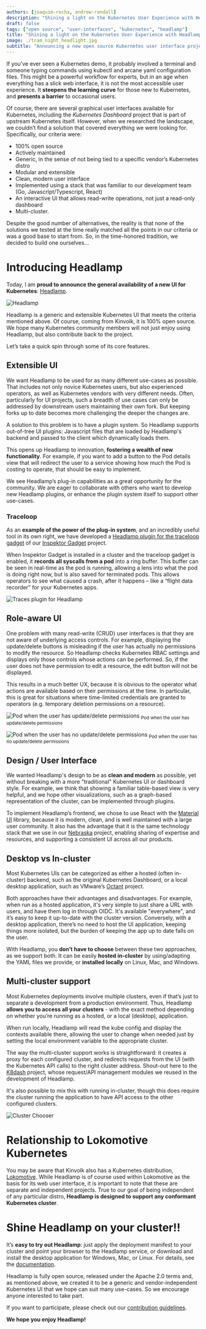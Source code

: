 ```yaml
---
authors: [joaquim-rocha, andrew-randall]
description: "Shining a light on the Kubernetes User Experience with Headlamp"
draft: false
tags: ["open source", "user-interfaces", "kubernetes", "headlamp"]
title: "Shining a light on the Kubernetes User Experience with Headlamp"
image: ./tram_night_headlight.jpg
subtitle: "Announcing a new open source Kubernetes user interface project, Headlamp"
---
```


If you’ve ever seen a Kubernetes demo, it probably involved a terminal and someone typing commands using kubectl and arcane yaml configuration files. This might be a powerful workflow for experts, but in an age when everything has a slick web interface, it is not the most accessible user experience. It **steepens the learning curve** for those new to Kubernetes, and **presents a barrier** to occasional users.

Of course, there are several graphical user interfaces available for Kubernetes, including the _Kubernetes Dashboard_ project that is part of upstream Kubernetes itself. However, when we researched the landscape, we couldn’t find a solution that covered everything we were looking for. Specifically, our criteria were:

- 100% open source
- Actively maintained
- Generic, in the sense of not being tied to a specific vendor’s Kubernetes distro
- Modular and extensible
- Clean, modern user interface
- Implemented using a stack that was familiar to our development team (Go, Javascript/Typescript, React)
- An interactive UI that allows read-write operations, not just a read-only dashboard
- Multi-cluster.

Despite the good number of alternatives, the reality is that none of the solutions we tested at the time really matched all the points in our criteria or was a good base to start from. So, in the time-honored tradition, we decided to build one ourselves…

# Introducing Headlamp

Today, I am **proud to announce the general availability of a new UI for Kubernetes**: [Headlamp](https://github.com/headlamp-k8s/headlamp).

![Headlamp](./headlamp_cluster_overview.png)

Headlamp is a generic and extensible Kubernetes UI that meets the criteria mentioned above. Of course, coming from Kinvolk, it is 100% open source. We hope many Kubernetes community members will not just enjoy using Headlamp, but also contribute back to the project.

Let’s take a quick spin through some of its core features.

## Extensible UI

We want Headlamp to be used for as many different use-cases as possible. That includes not only novice Kubernetes users, but also experienced operators, as well as Kubernetes vendors with very different needs. Often, particularly for UI projects, such a breadth of use cases can only be addressed by downstream users maintaining their own fork. But keeping forks up to date becomes more challenging the deeper the changes are.

A solution to this problem is to have a plugin system. So Headlamp supports out-of-tree UI plugins: Javascript files that are loaded by Headlamp's backend and passed to the client which dynamically loads them.

This opens up Headlamp to innovation, **fostering a wealth of new functionality**. For example, if you want to add a button to the Pod details view that will redirect the user to a service showing how much the Pod is costing to operate, that should be easy to implement.

We see Headlamp’s plug-in capabilities as a great opportunity for the community. We are eager to collaborate with others who want to develop new Headlamp plugins, or enhance the plugin system itself to support other use-cases.

### Traceloop

As an **example of the power of the plug-in system**, and an incredibly useful tool in its own right, we have developed a [Headlamp plugin for the traceloop gadget](https://github.com/kinvolk/lokomotive-web-ui/tree/master/plugins/ig-traces) of our [Inspektor Gadget](https://github.com/kinvolk/inspektor-gadget) project.

When Inspektor Gadget is installed in a cluster and the traceloop gadget is enabled, it **records all syscalls from a pod** into a ring buffer. This buffer can be seen in real-time as the pod is running, allowing a lens into what the pod is doing right now, but is also saved for terminated pods. This allows operators to see what caused a crash, after it happens – like a “flight data recorder” for your Kubernetes apps.

![Traces plugin for Headlamp](./traces.gif)

## Role-aware UI

One problem with many read-write (CRUD) user interfaces is that they are not aware of underlying access controls. For example, displaying the update/delete buttons is misleading if the user has actually no permissions to modify the resource. So Headlamp checks Kubernetes RBAC settings and displays only those controls whose actions can be performed. So, if the user does not have permission to edit a resource, the edit button will not be displayed.

This results in a much better UX, because it is obvious to the operator what actions are available based on their permissions at the time. In particular, this is great for situations where time-limited credentials are granted to operators (e.g. temporary deletion permissions on a resource).

![Pod when the user has update/delete permissions](./headlamp_permissions.png "Pod when the user has update/delete permissions")
<sub>Pod when the user has update/delete permissions</sub>

![Pod when the user has no update/delete permissions](./headlamp_no_permissions.png "Pod when the user has no update/delete permissions")
<sub>Pod when the user has no update/delete permissions</sub>

## Design / User Interface

We wanted Headlamp's design to be as **clean and modern** as possible, yet without breaking with a more "traditional" Kubernetes UI or dashboard style. For example, we think that showing a familiar table-based view is very helpful, and we hope other visualizations, such as a graph-based representation of the cluster, can be implemented through plugins.

To implement Headlamp’s frontend, we chose to use React with the [Material UI](https://material-ui.com/) library, because it is modern, clean, and is well maintained with a large user community. It also has the advantage that it is the same technology stack that we use in our [Nebraska](https://github.com/kinvolk/nebraska) project, enabling sharing of expertise and resources, and supporting a consistent UI across all our products.

## Desktop vs In-cluster

Most Kubernetes UIs can be categorized as either a hosted (often in-cluster) backend, such as the original Kubernetes Dashboard, or a local desktop application, such as VMware’s [Octant](https://github.com/vmware-tanzu/octant) project.

Both approaches have their advantages and disadvantages. For example, when run as a hosted application, it's very simple to just share a URL with users, and have them log in through OIDC. It's available "everywhere", and it’s easy to keep it up-to-date with the cluster version. Conversely, with a desktop application, there’s no need to host the UI application, keeping things more isolated, but the burden of keeping the app up to date falls on the user.

With Headlamp, you **don’t have to choose** between these two approaches, as we support both. It can be easily **hosted in-cluster** by using/adapting the YAML files we provide, or **installed locally** on Linux, Mac, and Windows.

## Multi-cluster support

Most Kubernetes deployments involve multiple clusters, even if that’s just to separate a development from a production environment. Thus, Headlamp **allows you to access all your clusters** - with the exact method depending on whether you’re running as a hosted, or a local (desktop), application.

When run locally, Headlamp will read the kube config and display the contexts available there, allowing the user to change when needed just by setting the local environment variable to the appropriate cluster.

The way the multi-cluster support works is straightforward: it creates a proxy for each configured cluster, and redirects requests from the UI (with the Kubernetes API calls) to the right cluster address. Shout-out here to the [K8dash](https://github.com/indeedeng/k8dash) project, whose request/API management modules we reused in the development of Headlamp.

It's also possible to mix this with running in-cluster, though this does require the cluster running the application to have API access to the other configured clusters.

![Cluster Chooser](./headlamp_cluster_chooser.png "Cluster chooser dialog")

# Relationship to Lokomotive Kubernetes

You may be aware that Kinvolk also has a Kubernetes distribution, [Lokomotive](https://kinvolk.io/lokomotive). While Headlamp is of course used within Lokomotive as the basis for its web user interface, it is important to note that these are separate and independent projects. True to our goal of being independent of any particular distro, **Headlamp is designed to support any conformant Kubernetes cluster**.

# Shine Headlamp on your cluster!!

It’s **easy to try out Headlamp**: just apply the deployment manifest to your cluster and point your browser to the Headlamp service, or download and install the desktop application for Windows, Mac, or Linux. For details, see the [documentation](/docs/latest/installation).

Headlamp is fully open source, released under the Apache 2.0 terms and, as mentioned above, we created it to be a generic and vendor-independent Kubernetes UI that we hope can suit many use-cases. So we encourage anyone interested to take part.

If you want to participate, please check out our [contribution guidelines](/docs/latest/contributing).

**We hope you enjoy Headlamp!**
